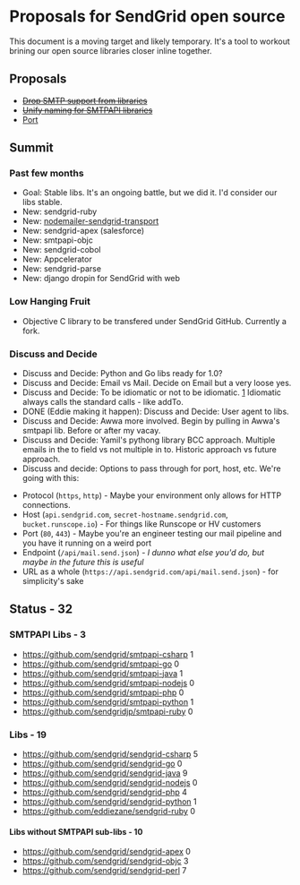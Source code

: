 # Proposals for SendGrid open source

This document is a moving target and likely temporary. It's a tool to workout brining our open source libraries closer inline together.

## Proposals

* <del>[Drop SMTP support from libraries](http://github.com/scottmotte/sendgrid-opensource-proposals/blob/master/proposals/completed/DROP_SMTP.md)</del>
* <del>[Unify naming for SMTPAPI libraries](http://github.com/scottmotte/sendgrid-opensource-proposals/blob/master/proposals/completed/METHOD_NAMING.md)</del>
* [Port](https://github.com/scottmotte/sendgrid-opensource-proposals/blob/master/proposals/PORT.md)

## Summit

### Past few months

* Goal: Stable libs. It's an ongoing battle, but we did it. I'd consider our libs stable.
* New: sendgrid-ruby
* New: [nodemailer-sendgrid-transport](https://github.com/sendgrid/nodemailer-sendgrid-transport)
* New: sendgrid-apex (salesforce)
* New: smtpapi-objc
* New: sendgrid-cobol
* New: Appcelerator
* New: sendgrid-parse
* New: django dropin for SendGrid with web

### Low Hanging Fruit

* Objective C library to be transfered under SendGrid GitHub. Currently a fork.

### Discuss and Decide

* Discuss and Decide: Python and Go libs ready for 1.0?
* Discuss and Decide: Email vs Mail. Decide on Email but a very loose yes.
* Discuss and Decide: To be idiomatic or not to be idiomatic. [1](https://github.com/scottmotte/sendgrid-opensource-proposals/commit/5b2d1745044c08b5a01d9f113583a906bf2760d4#commitcomment-6921910) Idiomatic always calls the standard calls - like addTo.
* DONE (Eddie making it happen): Discuss and Decide: User agent to libs.
* Discuss and Decide: Awwa more involved. Begin by pulling in Awwa's smtpapi lib. Before or after my vacay.
* Discuss and Decide: Yamil's pythong library BCC approach. Multiple emails in the to field vs not multiple in to. Historic approach vs future approach. 
* Discuss and decide: Options to pass through for port, host, etc. We're going with this:

- Protocol (`https`, `http`) - Maybe your environment only allows for HTTP connections.
- Host (`api.sendgrid.com`, `secret-hostname.sendgrid.com`, `bucket.runscope.io`) - For things like Runscope or HV customers
- Port (`80`, `443`) - Maybe you're an engineer testing our mail pipeline and you have it running on a weird port
- Endpoint (`/api/mail.send.json`) - _I dunno what else you'd do, but maybe in the future this is useful_
- URL as a whole (`https://api.sendgrid.com/api/mail.send.json`) - for simplicity's sake

## Status - 32

### SMTPAPI Libs - 3

* <https://github.com/sendgrid/smtpapi-csharp> 1
* <https://github.com/sendgrid/smtpapi-go> 0
* <https://github.com/sendgrid/smtpapi-java> 1
* <https://github.com/sendgrid/smtpapi-nodejs> 0
* <https://github.com/sendgrid/smtpapi-php> 0
* <https://github.com/sendgrid/smtpapi-python> 1
* <https://github.com/sendgridjp/smtpapi-ruby> 0

### Libs - 19

* <https://github.com/sendgrid/sendgrid-csharp> 5
* <https://github.com/sendgrid/sendgrid-go> 0
* <https://github.com/sendgrid/sendgrid-java> 9
* <https://github.com/sendgrid/sendgrid-nodejs> 0
* <https://github.com/sendgrid/sendgrid-php> 4
* <https://github.com/sendgrid/sendgrid-python> 1
* <https://github.com/eddiezane/sendgrid-ruby> 0

#### Libs without SMTPAPI sub-libs - 10

* <https://github.com/sendgrid/sendgrid-apex> 0
* <https://github.com/sendgrid/sendgrid-objc> 3
* <https://github.com/sendgrid/sendgrid-perl> 7
